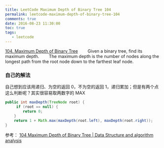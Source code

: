 ```yaml
---
title: LeetCode Maximum Depth of Binary Tree 104
permalink: leetcode-maximum-depth-of-binary-tree-104
comments: true
date: 2016-08-23 11:30:00
toc: true
tags:
   - leetcode
---
```

[104. Maximum Depth of Binary Tree](https://leetcode.com/problems/maximum-depth-of-binary-tree/)
&emsp;&emsp;Given a binary tree, find its maximum depth.
&emsp;&emsp;The maximum depth is the number of nodes along the longest path from the root node down to the farthest leaf node.
<!-- more -->

### 自己的解法

自己想到应该用递归、为空的返回 0，不为空的返回 1，递归累加；但是有两个点这么判断呢？其实很容易取两数字的 MAX

``` java
public int maxDepth(TreeNode root) {
     if (root == null) {
        return 0;
    }
    return 1 + Math.max(maxDepth(root.left), maxDepth(root.right));
}
```

参考：
[104 Maximum Depth of Binary Tree | Data Structure and algorithm analysis](https://jingjingshao.gitbooks.io/data-structure-and-algorithm-analysis/content/Tree/104_maximum_depth_of_binary_tree.html)
